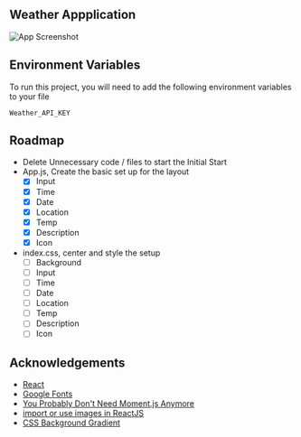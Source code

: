 


## Weather Appplication

![App Screenshot](https://via.placeholder.com/468x300?text=App+Screenshot+Here)





## Environment Variables

To run this project, you will need to add the following environment variables to your file

`Weather_API_KEY`




## Roadmap
- Delete Unnecessary code / files to start the Initial Start
- App.js, Create the basic set up for the layout
  - [X] Input
  - [X] Time
  - [X] Date
  - [X] Location
  - [X] Temp
  - [X] Description
  - [X] Icon
- index.css, center and style the setup
  - [ ] Background
  - [ ] Input
  - [ ] Time
  - [ ] Date
  - [ ] Location
  - [ ] Temp
  - [ ] Description
  - [ ] Icon

## Acknowledgements

- [React](https://reactjs.org/)
- [Google Fonts](https://fonts.google.com/)
- [You Probably Don't Need Moment.js Anymore](https://dockyard.com/blog/2020/02/14/you-probably-don-t-need-moment-js-anymore)
- [import or use images in ReactJS](https://www.tutorialswebsite.com/how-to-import-or-use-images-in-reactjs/)
- [CSS Background Gradient](https://www.makeuseof.com/css-background-gradients/)

